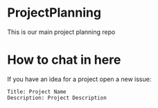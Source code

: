 # ProjectPlanning
This is our main project planning repo

# How to chat in here
If you have an idea for a project open a new issue:
```
Title: Project Name
Description: Project Description
```

